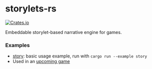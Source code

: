# storylets-rs

[![Crates.io][crates_img]][crates_link]

[crates_img]: https://img.shields.io/crates/v/storylets.svg
[crates_link]: https://crates.io/crates/storylets

Embeddable storylet-based narrative engine for games.

### Examples
- [story](examples/story.throne): basic usage example, run with `cargo run --example story`
- Used in an [upcoming game](https://twitter.com/cmd_tea/)

